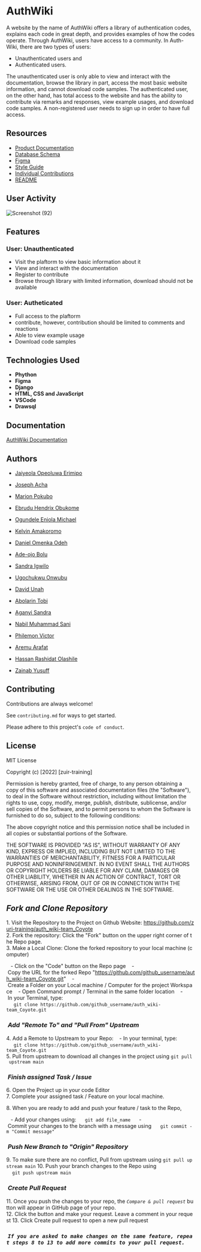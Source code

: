 
# AuthWiki

A website by the name of AuthWiki offers a library of
authentication codes, explains each code in great depth,
and provides examples of how the codes operate.
Through AuthWiki, users have access to a community. In Auth-Wiki,
there are two types of users:
* Unauthenticated users and
* Authenticated users.

The unauthenticated user is only able to view and interact
with the documentation, browse the library in part,
access the most basic website information, and cannot download
code samples. The authenticated user, on the other hand, has
total access to the website and has the ability to contribute
via remarks and responses, view example usages, and download
code samples.
A non-registered user needs to sign up in order to have full access.

## Resources

 - [Product Documentation](https://docs.google.com/document/d/1ITBL5rpUNdJRc3Z1jaYvhcwhqsICPdrpMUbRPsDOjbU/edit#heading=h.an4wb8a4jeqx)
 - [Database Schema](https://drawsql.app/teams/bolex/diagrams/team-coyote)
 - [Figma](https://www.figma.com/files/project/75010445/Team-project?fuid=1156597546801186264)
 - [Style Guide](https://www.figma.com/file/sfm68AaFmbHWhgesrKReaI/Style-Guide-%5BCOYOTE%5D?node-id=180%3A1236&t=77amWF9MylCaU5py-1)
 - [Individual Contributions](https://github.com/zuri-training/auth_wiki/tree/main/Contributions)
 - [README](https://github.com/zuri-training/auth_wiki-team_Coyote/blob/main/README.md)

## User Activity

![Screenshot (92)](https://user-images.githubusercontent.com/111118257/205340554-ec2a4ff6-8e61-4d60-ad12-009d9fc1253f.png)
## Features

### User: Unauthenticated
- Visit the plaftorm to view basic information about it
- View and interact with the documentation
- Register to contribute
- Browse through library with limited information, download should not be available

### User: Autheticated
- Full access to the plaftorm
- contribute, however, contribution should be limited to comments and reactions
- Able to view example usage
- Download code samples
## Technologies Used

- **Phython**
- **Figma**
- **Django**
- **HTML, CSS and JavaScript**
- **VSCode**
- **Drawsql**


## Documentation

[AuthWiki Documentation](https://docs.google.com/document/d/1ITBL5rpUNdJRc3Z1jaYvhcwhqsICPdrpMUbRPsDOjbU/edit#heading=h.an4wb8a4jeqx)


## Authors

- [Jaiyeola Opeoluwa Erimipo](https://www.github.com/jAyJOet)

- [Joseph Acha](https://www.github.com/jayinfinity)

- [Marion Pokubo](https://www.github.com/)

- [Ebrudu Hendrix Obukome](https://www.github.com/HendrixTech)

- [Ogundele Eniola Michael](https://www.github.com/Meophoenix)

- [Kelvin Amakoromo](https://www.github.com/Kelzymaks)

- [Daniel Omenka Odeh](https://www.github.com/Adada001)

- [Ade-ojo Bolu](https://www.github.com/bolexs)

- [Sandra Igwilo](https://www.github.com/sandraigwilo)

- [Ugochukwu Onwubu](https://www.github.com/Ugochukwu-On)

- [David Unah](https://www.github.com/David-Unah)

- [Abolarin Tobi](https://www.github.com/Thobiy)

- [Aganyi Sandra](https://www.github.com/sandyspring)

- [Nabil Muhammad Sani](https://www.github.com/NabilMS00)

- [Philemon Victor](https://www.github.com/Victurrr)

- [Aremu Arafat](https://www.github.com/Bimbola23)

- [Hassan Rashidat Olashile](https://www.github.com/Shilz-1)

- [Zainab Yusuff](https://www.github.com/hiy-zee)
## Contributing

Contributions are always welcome!

See `contributing.md` for ways to get started.

Please adhere to this project's `code of conduct`.


## License

MIT License

Copyright (c) [2022] [zuir-training]

Permission is hereby granted, free of charge, to any person obtaining a copy
of this software and associated documentation files (the "Software"), to deal
in the Software without restriction, including without limitation the rights
to use, copy, modify, merge, publish, distribute, sublicense, and/or sell
copies of the Software, and to permit persons to whom the Software is
furnished to do so, subject to the following conditions:

The above copyright notice and this permission notice shall be included in all
copies or substantial portions of the Software.

THE SOFTWARE IS PROVIDED "AS IS", WITHOUT WARRANTY OF ANY KIND, EXPRESS OR
IMPLIED, INCLUDING BUT NOT LIMITED TO THE WARRANTIES OF MERCHANTABILITY,
FITNESS FOR A PARTICULAR PURPOSE AND NONINFRINGEMENT. IN NO EVENT SHALL THE
AUTHORS OR COPYRIGHT HOLDERS BE LIABLE FOR ANY CLAIM, DAMAGES OR OTHER
LIABILITY, WHETHER IN AN ACTION OF CONTRACT, TORT OR OTHERWISE, ARISING FROM,
OUT OF OR IN CONNECTION WITH THE SOFTWARE OR THE USE OR OTHER DEALINGS IN THE
SOFTWARE.

 
  
 ## *Fork and Clone Repository*

 1. Visit the Repository to the Project on Github Website: https://github.com/zuri-training/auth_wiki-team_Coyote 
 2. Fork the repository: Click the "Fork" button on the upper right corner of the Repo page. 
 3. Make a Local Clone: Clone the forked repository to your local machine (computer) 
  
    - Click on the "Code" button on the Repo page 
    - Copy the URL for the forked Repo "https://github.com/github_username/auth_wiki-team_Coyote.git" 
    - Create a Folder on your Local machine / Computer for the project Workspace 
    - Open Command prompt / Terminal in the same folder location 
    - In your Terminal, type: 
      `git clone https://github.com/github_username/auth_wiki-team_Coyote.git` 
  
 ###  *Add "Remote To" and "Pull From" Upstream* 
  
 4. Add a Remote to Upstream to your Repo: 
    - In your terminal, type: 
      `git clone https://github.com/github_username/auth_wiki-team_Coyote.git` 
 5. Pull from upstream to download all changes in the project using `git pull upstream main` 
  
 ###  *Finish assigned Task / Issue* 
  
 6. Open the Project up in your code Editor 
 7. Complete your assigned task / Feature on your local machine. 
  
 8. When you are ready to add and push your feature / task to the Repo, 
    
 <!--- Create a new branch with your feature / task name you are adding e.g "ft-Add new channel". To do this, type: 
      `git checkout -b ft-Add new channel`
 --> 

    - Add your changes using: 
      `git add file_name ` 
    - Commit your changes to the branch with a message using 
      `git commit -m "Commit message"` 
  
 <!--- \* Note: if the Feature is a bug fix, use `bug:message` for your branch and commit message --> 
  
 ###  *Push New Branch to "Origin" Repository* 
  
 9. To make sure there are no conflict, Pull from upstream using `git pull upstream main` 
 10. Push your branch changes to the Repo using 
     `git push upstream main` 
  
 ###  *Create Pull Request* 
  
 11. Once you push the changes to your repo, the *`Compare & pull request`* button will appear in GitHub page of your repo. 
 12. Click the button and make your request. Leave a comment in your request 
 13. Click Create pull request to open a new pull request 
  
 ###  *`If you are asked to make changes on the same feature, repeat steps 8 to 13 to add more commits to your pull request.`*
```

